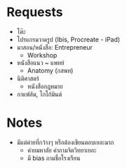 # Requests

- โต๊ะ
- โปรแกรมวาดรูป (Ibis, Procreate - iPad)
- มาสอน/หนังสือ: Entrepreneur
  - Workshop
- หนังสือแนว ~ แพทย์
  - Anatomy (กสพท)
- นิติศาสตร์
  - หนังสือกฎหมาย
- กาแฟส้ม, โกโก้มินต์

# Notes

- มีแต่ค่ายที่กว้างๆ หรือต้องเขียนตอบเยอะมาก
   - ค่ายมหาลัย คำถามจิตวิทยาเยอะ
   - มี bias ถามชื่อโรงเรียน